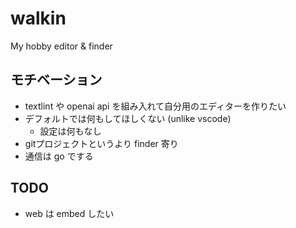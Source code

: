 # walkin
My hobby editor & finder

## モチベーション
- textlint や openai api を組み入れて自分用のエディターを作りたい
- デフォルトでは何もしてほしくない (unlike vscode)
  - 設定は何もなし
- gitプロジェクトというより finder 寄り
- 通信は go でする

## TODO
- web は embed したい
